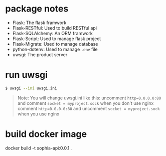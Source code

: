 

# package notes
- Flask: The flask framwork
- Flask-RESTful: Used to build RESTful api
- Flask-SQLAlchemy: An ORM framwork
- Flask-Script: Used to manage flask project
- Flask-Migrate: Used to manage database
- python-dotenv: Used to manage `.env` file
- uwsgi: The product server

# run uwsgi

```sh
$ uwsgi --ini uwsgi.ini
```
> Note: You will change uwsgi.ini like this:
> uncomment `http=0.0.0.0:80` and comment `socket = myproject.sock` when you don't use nginx
> comment `http=0.0.0.0:80` and uncomment `socket = myproject.sock` when you use nginx
> 

# build docker image
docker build -t sophia-api:0.0.1 .